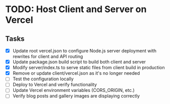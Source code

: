 # TODO: Host Client and Server on Vercel

## Tasks
- [x] Update root vercel.json to configure Node.js server deployment with rewrites for client and API routing
- [x] Update package.json build script to build both client and server
- [x] Modify server/index.ts to serve static files from client build in production
- [x] Remove or update client/vercel.json as it's no longer needed
- [ ] Test the configuration locally
- [ ] Deploy to Vercel and verify functionality
- [ ] Update Vercel environment variables (CORS_ORIGIN, etc.)
- [ ] Verify blog posts and gallery images are displaying correctly
